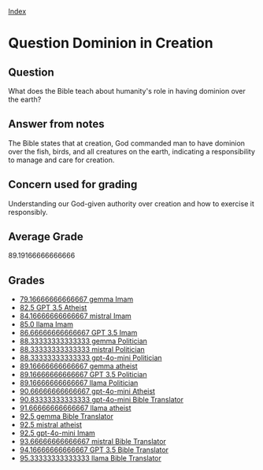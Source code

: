 
[Index](../../index.md)
# Question Dominion in Creation
## Question
What does the Bible teach about humanity's role in having dominion over the earth?

## Answer from notes
The Bible states that at creation, God commanded man to have dominion over the fish, birds, and all creatures on the earth, indicating a responsibility to manage and care for creation.

## Concern used for grading
Understanding our God-given authority over creation and how to exercise it responsibly.

## Average Grade
89.19166666666666

## Grades
 * [79.16666666666667 gemma Imam](../answers/gemma_Imam/Dominion_in_Creation.md)
 * [82.5 GPT 3.5 Atheist](../answers/GPT_3.5_Atheist/Dominion_in_Creation.md)
 * [84.16666666666667 mistral Imam](../answers/mistral_Imam/Dominion_in_Creation.md)
 * [85.0 llama Imam](../answers/llama_Imam/Dominion_in_Creation.md)
 * [86.66666666666667 GPT 3.5 Imam](../answers/GPT_3.5_Imam/Dominion_in_Creation.md)
 * [88.33333333333333 gemma Politician](../answers/gemma_Politician/Dominion_in_Creation.md)
 * [88.33333333333333 mistral Politician](../answers/mistral_Politician/Dominion_in_Creation.md)
 * [88.33333333333333 gpt-4o-mini Politician](../answers/gpt-4o-mini_Politician/Dominion_in_Creation.md)
 * [89.16666666666667 gemma atheist](../answers/gemma_atheist/Dominion_in_Creation.md)
 * [89.16666666666667 GPT 3.5 Politician](../answers/GPT_3.5_Politician/Dominion_in_Creation.md)
 * [89.16666666666667 llama Politician](../answers/llama_Politician/Dominion_in_Creation.md)
 * [90.66666666666667 gpt-4o-mini Atheist](../answers/gpt-4o-mini_Atheist/Dominion_in_Creation.md)
 * [90.83333333333333 gpt-4o-mini Bible Translator](../answers/gpt-4o-mini_Bible_Translator/Dominion_in_Creation.md)
 * [91.66666666666667 llama atheist](../answers/llama_atheist/Dominion_in_Creation.md)
 * [92.5 gemma Bible Translator](../answers/gemma_Bible_Translator/Dominion_in_Creation.md)
 * [92.5 mistral atheist](../answers/mistral_atheist/Dominion_in_Creation.md)
 * [92.5 gpt-4o-mini Imam](../answers/gpt-4o-mini_Imam/Dominion_in_Creation.md)
 * [93.66666666666667 mistral Bible Translator](../answers/mistral_Bible_Translator/Dominion_in_Creation.md)
 * [94.16666666666667 GPT 3.5 Bible Translator](../answers/GPT_3.5_Bible_Translator/Dominion_in_Creation.md)
 * [95.33333333333333 llama Bible Translator](../answers/llama_Bible_Translator/Dominion_in_Creation.md)
